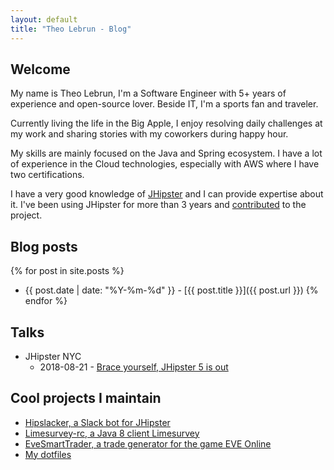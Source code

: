 ```yaml
---
layout: default
title: "Theo Lebrun - Blog"
---
```


## Welcome

My name is Theo Lebrun, I'm a Software Engineer with 5+ years of experience and open-source lover. Beside IT, I'm a sports fan and traveler.

Currently living the life in the Big Apple, I enjoy resolving daily challenges at my work and sharing stories with my coworkers during happy hour.

My skills are mainly focused on the Java and Spring ecosystem. I have a lot of experience in the Cloud technologies, especially with AWS where I have two certifications.

I have a very good knowledge of [JHipster](https://www.jhipster.tech/) and I can provide expertise about it. I've been using JHipster for more than 3 years and [contributed](https://github.com/jhipster/generator-jhipster/commits?author=Falydoor) to the project.

## Blog posts

{% for post in site.posts %}
- {{ post.date | date: "%Y-%m-%d" }} - [{{ post.title }}]({{ post.url }})
{% endfor %}

## Talks

- JHipster NYC
	- 2018-08-21 - [Brace yourself, JHipster 5 is out](https://www.meetup.com/JHipster-NYC/events/251106398/)

## Cool projects I maintain

- [Hipslacker, a Slack bot for JHipster](https://github.com/jhipster/hipslacker)
- [Limesurvey-rc, a Java 8 client Limesurvey](https://github.com/Falydoor/limesurvey-rc)
- [EveSmartTrader, a trade generator for the game EVE Online](https://github.com/Falydoor/EveSmartTrader)
- [My dotfiles](https://github.com/Falydoor/settings)